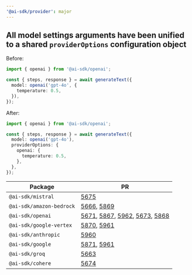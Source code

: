 ```yaml
---
'@ai-sdk/provider': major
---
```


## All model settings arguments have been unified to a shared `providerOptions` configuration object

Before:

```ts
import { openai } from '@ai-sdk/openai';

const { steps, response } = await generateText({
  model: openai('gpt-4o', {
    temperature: 0.5,
  }),
});
```

After:

```ts
import { openai } from '@ai-sdk/openai';

const { steps, response } = await generateText({
  model: openai('gpt-4o'),
  providerOptions: {
    openai: {
      temperature: 0.5,
    },
  },
});
```

| Package                  | PR                                                                                                                                                                                                                                             |
| ------------------------ | ---------------------------------------------------------------------------------------------------------------------------------------------------------------------------------------------------------------------------------------------- |
| `@ai-sdk/mistral`        | [5675](https://github.com/vercel/ai/pull/5675)                                                                                                                                                                                                 |
| `@ai-sdk/amazon-bedrock` | [5666](https://github.com/vercel/ai/pull/5666), [5869](https://github.com/vercel/ai/pull/5869)                                                                                                                                                 |
| `@ai-sdk/openai`         | [5671](https://github.com/vercel/ai/pull/5671), [5867](https://github.com/vercel/ai/pull/5867), [5962](https://github.com/vercel/ai/pull/5962), [5673](https://github.com/vercel/ai/pull/5673), [5868](https://github.com/vercel/ai/pull/5868) |
| `@ai-sdk/google-vertex`  | [5870](https://github.com/vercel/ai/pull/5870), [5961](https://github.com/vercel/ai/pull/5961)                                                                                                                                                 |
| `@ai-sdk/anthropic`      | [5960](https://github.com/vercel/ai/pull/5960)                                                                                                                                                                                                 |
| `@ai-sdk/google`         | [5871](https://github.com/vercel/ai/pull/5871), [5961](https://github.com/vercel/ai/pull/5961)                                                                                                                                                 |
| `@ai-sdk/groq`           | [5663](https://github.com/vercel/ai/pull/5663)                                                                                                                                                                                                 |
| `@ai-sdk/cohere`         | [5674](https://github.com/vercel/ai/pull/5674)                                                                                                                                                                                                 |

